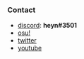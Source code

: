 ### Contact

- [discord](https://discord.com/users/554001151486590986): **heyn#3501**
- [osu!](https://osu.ppy.sh/users/10494504)
- [twitter](https://twitter.com/heyngra)
- [youtube](https://www.youtube.com/channel/UCxexy3RHdtaaG9ifkzng8Og)

<!---
why are you looking here
like why 
go get a life nerd
--->
